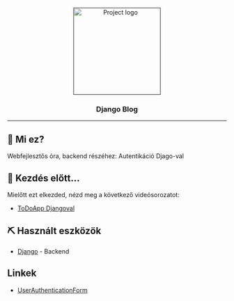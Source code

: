 <p align="center">
  <a href="" rel="noopener">
 <img width=200px height=200px src="https://i.imgur.com/6wj0hh6.jpg" alt="Project logo"></a>
</p>

<h3 align="center">Django Blog</h3>

---

## 🧐 Mi ez?

Webfejlesztős óra, backend részéhez: Autentikáció Djago-val

## 🏁 Kezdés előtt...

Mielőtt ezt elkezded, nézd meg a következő videósorozatot:
- [ToDoApp Djangoval](https://www.youtube.com/watch?v=J2qhWBITTSE&list=PLx6_ItNYiFtxnrrahYAvyK92ISDNjbMDj)

## ⛏️ Használt eszközök

- [Django](https://docs.djangoproject.com/) - Backend

## Linkek

- [UserAuthenticationForm](https://docs.djangoproject.com/en/3.2/topics/auth/default/)
